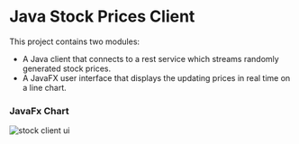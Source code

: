 # Java Stock Prices Client 

This project contains two modules:

 - A Java client that connects to a rest service which streams randomly generated stock prices. 
 - A JavaFX user interface that displays the updating prices in real time on a line chart.

### JavaFx Chart
![stock client ui](https://user-images.githubusercontent.com/82181439/172204370-fea7fd01-c11d-45d2-9ded-020e9c52c52e.png)
